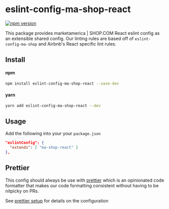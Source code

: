 # eslint-config-ma-shop-react

[![npm version](https://badge.fury.io/js/eslint-config-ma-shop-react.svg)](http://badge.fury.io/js/eslint-config-ma-shop-react)

This package provides marketamerica | SHOP.COM React eslint config as an
extensible shared config. Our linting rules are based off of
`eslint-config-ma-shop` and Airbnb's React specific lint rules.

## Install

#### npm

```bash
npm install eslint-config-ma-shop-react --save-dev
```

#### yarn

```bash
yarn add eslint-config-ma-shop-react --dev
```

## Usage

Add the following into your your `package.json`

```json
"eslintConfig": {
  "extends": [ "ma-shop-react" ]
},
```

## Prettier

This config should always be use with [prettier](https://prettier.io/docs/en/)
which is an opinionated code formatter that makes our code formatting consistent
without having to be nitpicky on PRs.

See [prettier setup](https://github.com/ma-shop/lint-rules#prettier) for details
on the configuration
